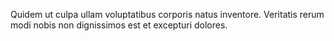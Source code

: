 Quidem ut culpa ullam voluptatibus corporis natus inventore.
Veritatis rerum modi nobis non dignissimos est et excepturi dolores.